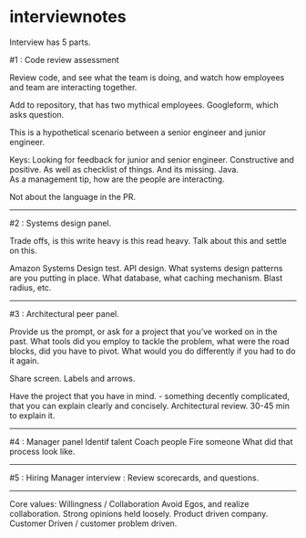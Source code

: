 # interviewnotes

Interview has 5 parts.

#1 : Code review assessment

Review code, and see what the team is doing, and watch how employees and team are interacting together. 

Add to repository, that has two mythical employees.  Googleform, which asks question.

This is a hypothetical scenario between a senior engineer and junior engineer.

Keys: Looking for feedback for junior and senior engineer.  Constructive and positive.  As well as checklist of things.  And its missing.  Java.  
As a management tip, how are the people are interacting.  

Not about the language in the PR.

---
#2 : Systems design panel.

Trade offs, is this write heavy is this read heavy.  Talk about this and settle on this.  

Amazon Systems Design test.  API design.  What systems design patterns are you putting in place.  What database, what caching mechanism.  Blast radius, etc.  

---
#3 : Architectural peer panel.  

Provide us the prompt, or ask for a project that you’ve worked on in the past.  What tools did you employ to tackle the problem, what were the road blocks, did you have to pivot.  What would you do differently if you had to do it again.

Share screen.  Labels and arrows.  

Have the project that you have in mind.  -  something decently complicated, that you can explain clearly and concisely.  Architectural review.  30-45 min to explain it.  

----
#4 : Manager panel 
Identif talent
Coach people
Fire someone
What did that process look like.

----
#5 : Hiring Manager interview : Review scorecards, and questions.

---
Core values:
Willingness / Collaboration
Avoid Egos, and realize collaboration.
Strong opinions held loosely.
Product driven company.
Customer Driven / customer problem driven.



